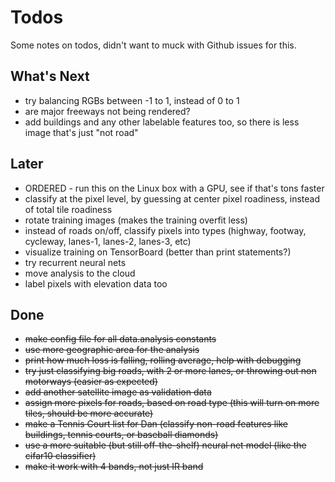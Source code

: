 # Todos
Some notes on todos, didn't want to muck with Github issues for this.

## What's Next
* try balancing RGBs between -1 to 1, instead of 0 to 1
* are major freeways not being rendered?
* add buildings and any other labelable features too, so there is less image that's just "not road"

## Later
* ORDERED - run this on the Linux box with a GPU, see if that's tons faster
* classify at the pixel level, by guessing at center pixel roadiness, instead of total tile roadiness
* rotate training images (makes the training overfit less)
* instead of roads on/off, classify pixels into types (highway, footway, cycleway, lanes-1, lanes-2, lanes-3, etc)
* visualize training on TensorBoard (better than print statements?)
* try recurrent neural nets
* move analysis to the cloud
* label pixels with elevation data too 

## Done
* ~~make config file for all data.analysis constants~~
* ~~use more geographic area for the analysis~~
* ~~print how much loss is falling, rolling average, help with debugging~~
* ~~try just classifying big roads, with 2 or more lanes, or throwing out non motorways (easier as expected)~~
* ~~add another satellite image as validation data~~
* ~~assign more pixels for roads, based on road type (this will turn on more tiles, should be more accurate)~~
* ~~make a Tennis Court list for Dan (classify non-road features like buildings, tennis courts, or baseball diamonds)~~
* ~~use a more suitable (but still off-the-shelf) neural net model (like the cifar10 classifier)~~
* ~~make it work with 4 bands, not just IR band~~
